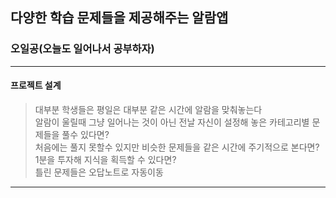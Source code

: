 ## 다양한 학습 문제들을 제공해주는 알람앱
### 오일공(오늘도 일어나서 공부하자)
------------------------------------
#### 프로젝트 설계
> 대부분 학생들은 평일은 대부분 같은 시간에 알람을 맞춰놓는다  
> 알람이 울릴때 그냥 일어나는 것이 아닌 전날 자신이 설정해 놓은 카테고리별 문제들을 풀수 있다면?  
> 처음에는 풀지 못할수 있지만 비슷한 문제들을 같은 시간에 주기적으로 본다면?  
> 1분을 투자해 지식을 획득할 수 있다면?  
> 틀린 문제들은 오답노트로 자동이동  
------------------------
